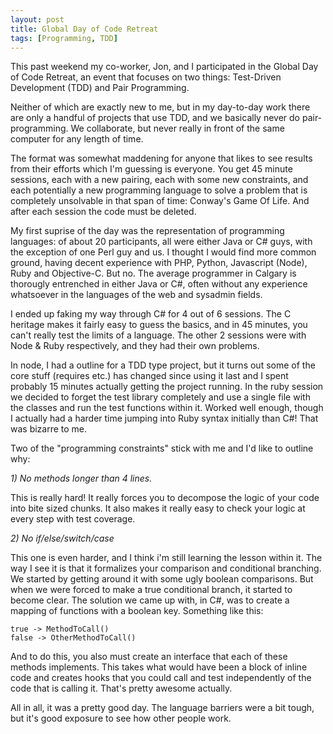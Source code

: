 ```yaml
---
layout: post
title: Global Day of Code Retreat
tags: [Programming, TDD]
---
```


This past weekend my co-worker, Jon, and I participated in the Global
Day of Code Retreat, an event that focuses on two things: Test-Driven
Development (TDD) and Pair Programming.

Neither of which are exactly new to me, but in my day-to-day work
there are only a handful of projects that use TDD, and we basically
never do pair-programming. We collaborate, but never really in front
of the same computer for any length of time.

The format was somewhat maddening for anyone that likes to see results
from their efforts which I'm guessing is everyone. You get 45 minute
sessions, each with a new pairing, each with some new constraints, and
each potentially a new programming language to solve a problem that is
completely unsolvable in that span of time: Conway's Game Of Life. And
after each session the code must be deleted.

My first suprise of the day was the representation of programming
languages: of about 20 participants, all were either Java or C# guys,
with the exception of one Perl guy and us. I thought I would find more
common ground, having decent experience with PHP, Python, Javascript
(Node), Ruby and Objective-C. But no. The average programmer in
Calgary is thorougly entrenched in either Java or C#, often without
any experience whatsoever in the languages of the web and sysadmin
fields.

I ended up faking my way through C# for 4 out of 6 sessions. The C
heritage makes it fairly easy to guess the basics, and in 45 minutes,
you can't really test the limits of a language. The other 2 sessions
were with Node & Ruby respectively, and they had their own problems.

In node, I had a outline for a TDD type project, but it turns out some
of the core stuff (requires etc.) has changed since using it last and
I spent probably 15 minutes actually getting the project running. In
the ruby session we decided to forget the test library completely and
use a single file with the classes and run the test functions within
it. Worked well enough, though I actually had a harder time jumping
into Ruby syntax initially than C#! That was bizarre to me.

Two of the "programming constraints" stick with me and I'd like to
outline why:

*1) No methods longer than 4 lines.*

This is really hard! It really forces you to decompose the logic of
your code into bite sized chunks. It also makes it really easy to
check your logic at every step with test coverage.

*2) No if/else/switch/case*

This one is even harder, and I think i'm still learning the lesson
within it. The way I see it is that it formalizes your comparison and
conditional branching. We started by getting around it with some ugly
boolean comparisons. But when we were forced to make a true
conditional branch, it started to become clear. The solution we came
up with, in C#, was to create a mapping of functions with a boolean
key. Something like this:

    true -> MethodToCall()
    false -> OtherMethodToCall()

And to do this, you also must create an interface that each of these
methods implements. This takes what would have been a block of inline
code and creates hooks that you could call and test independently of
the code that is calling it. That's pretty awesome actually.

All in all, it was a pretty good day. The language barriers were a bit
tough, but it's good exposure to see how other people work.
